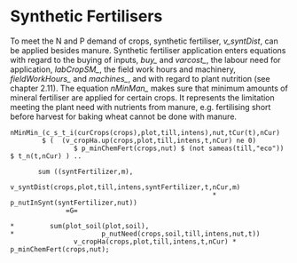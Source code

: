 
# Synthetic Fertilisers


To meet the N and P demand of crops, synthetic fertiliser, *v\_syntDist*, can be applied
besides manure. Synthetic fertiliser application enters
equations with regard to the buying of inputs, *buy\_* and *varcost\_*,
the labour need for application, *labCropSM\_*, the field work hours and
machinery, *fieldWorkHours\_* and *machines\_*, and with regard to plant
nutrition (see chapter 2.11). The equation *nMinMan\_* makes sure that
minimum amounts of mineral fertiliser are applied for certain crops. It
represents the limitation meeting the plant need with nutrients from
manure, e.g. fertilising short before harvest for baking wheat cannot be
done with manure.

[embedmd]:# (N:/em/work1/FarmDyn/FarmDyn_QM/gams/model/templ.gms GAMS /nMinMin_\(c_/ /;/)
```GAMS
nMinMin_(c_s_t_i(curCrops(crops),plot,till,intens),nut,tCur(t),nCur)
        $ (  (v_cropHa.up(crops,plot,till,intens,t,nCur) ne 0)
                $ p_minChemFert(crops,nut) $ (not sameas(till,"eco")) $ t_n(t,nCur) ) ..

       sum ((syntFertilizer,m),
                      v_syntDist(crops,plot,till,intens,syntFertilizer,t,nCur,m)
                                                   * p_nutInSynt(syntFertilizer,nut))
              =G=

*         sum(plot_soil(plot,soil),
*                      p_nutNeed(crops,soil,till,intens,nut,t))
                v_cropHa(crops,plot,till,intens,t,nCur) * p_minChemFert(crops,nut);
```
